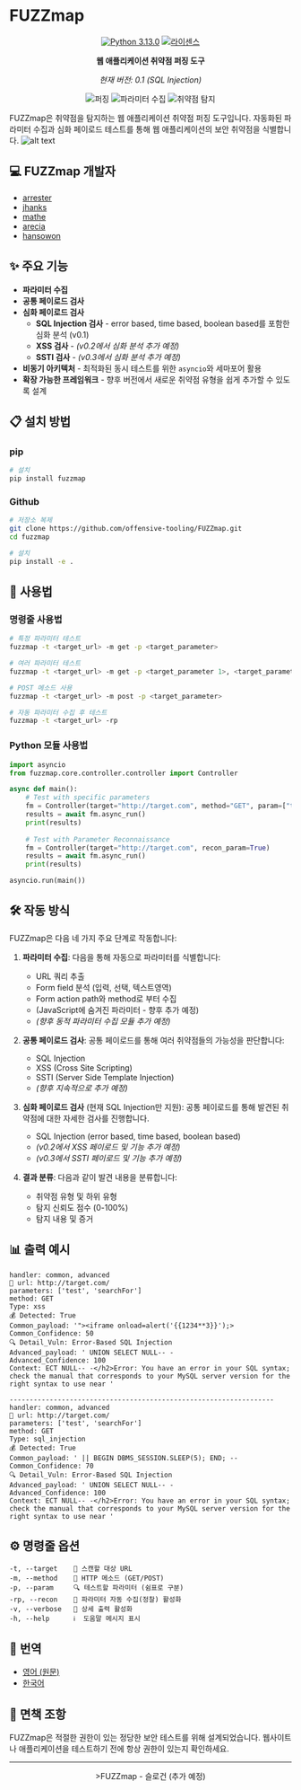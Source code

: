 # FUZZmap 

<div align="center">

[![Python 3.13.0](https://img.shields.io/badge/python-3.13.0-yellow.svg)](https://www.python.org/)
[![라이센스](https://img.shields.io/badge/license-MIT-red.svg)](LICENSE)

**웹 애플리케이션 취약점 퍼징 도구**

*현재 버전: 0.1 (SQL Injection)*

</div>

<p align="center">
  <img src="https://img.shields.io/badge/%F0%9F%94%8D-퍼징-blueviolet" alt="퍼징">
  <img src="https://img.shields.io/badge/%F0%9F%93%8A-파라미터%20수집-green" alt="파라미터 수집">
  <img src="https://img.shields.io/badge/%F0%9F%9B%A1%EF%B8%8F-취약점%20탐지-orange" alt="취약점 탐지">
</p>

FUZZmap은 취약점을 탐지하는 웹 애플리케이션 취약점 퍼징 도구입니다. 자동화된 파라미터 수집과 심화 페이로드 테스트를 통해 웹 애플리케이션의 보안 취약점을 식별합니다.
![alt text](image.png)

## 💻 FUZZmap 개발자
- [arrester](https://github.com/arrester)
- [jhanks](https://github.com/jeongahn)
- [mathe](https://github.com/ma4the)
- [arecia](https://github.com/areciah)
- [hansowon](https://github.com/hansowon)

## ✨ 주요 기능

- **파라미터 수집**
- **공통 페이로드 검사**
- **심화 페이로드 검사** 
  - **SQL Injection 검사** - error based, time based, boolean based를 포함한 심화 분석 (v0.1)
  - **XSS 검사** - *(v0.2에서 심화 분석 추가 예정)*
  - **SSTI 검사** - *(v0.3에서 심화 분석 추가 예정)*
- **비동기 아키텍처** - 최적화된 동시 테스트를 위한 `asyncio`와 세마포어 활용
- **확장 가능한 프레임워크** - 향후 버전에서 새로운 취약점 유형을 쉽게 추가할 수 있도록 설계

## 📋 설치 방법

### pip
```bash
# 설치
pip install fuzzmap
```

### Github
```bash
# 저장소 복제
git clone https://github.com/offensive-tooling/FUZZmap.git
cd fuzzmap

# 설치
pip install -e .
```

## 🚀 사용법

### 명령줄 사용법

```bash
# 특정 파라미터 테스트
fuzzmap -t <target_url> -m get -p <target_parameter>

# 여러 파라미터 테스트
fuzzmap -t <target_url> -m get -p <target_parameter 1>, <target_parameter 2>

# POST 메소드 사용
fuzzmap -t <target_url> -m post -p <target_parameter>

# 자동 파라미터 수집 후 테스트
fuzzmap -t <target_url> -rp
```

### Python 모듈 사용법

```python
import asyncio
from fuzzmap.core.controller.controller import Controller

async def main():
    # Test with specific parameters
    fm = Controller(target="http://target.com", method="GET", param=["target_parameter"])
    results = await fm.async_run()
    print(results)
    
    # Test with Parameter Reconnaissance
    fm = Controller(target="http://target.com", recon_param=True)
    results = await fm.async_run()
    print(results)

asyncio.run(main())
```

## 🛠️ 작동 방식

FUZZmap은 다음 네 가지 주요 단계로 작동합니다:

1. **파라미터 수집**: 다음을 통해 자동으로 파라미터를 식별합니다:
   - URL 쿼리 추출
   - Form field 분석 (입력, 선택, 텍스트영역)
   - Form action path와 method로 부터 수집
   - (JavaScript에 숨겨진 파라미터 - 향후 추가 예정)
   - *(향후 동적 파라미터 수집 모듈 추가 예정)*

2. **공통 페이로드 검사**: 공통 페이로드를 통해 여러 취약점들의 가능성을 판단합니다:
   - SQL Injection
   - XSS (Cross Site Scripting)
   - SSTI (Server Side Template Injection)
   - *(향후 지속적으로 추가 예정)*

3. **심화 페이로드 검사** (현재 SQL Injection만 지원): 공통 페이로드를 통해 발견된 취약점에 대한 자세한 검사를 진행합니다.
   - SQL Injection (error based, time based, boolean based)
   - *(v0.2에서 XSS 페이로드 및 기능 추가 예정)*
   - *(v0.3에서 SSTI 페이로드 및 기능 추가 예정)*

4. **결과 분류**: 다음과 같이 발견 내용을 분류합니다:
   - 취약점 유형 및 하위 유형
   - 탐지 신뢰도 점수 (0-100%)
   - 탐지 내용 및 증거

## 📊 출력 예시

```
handler: common, advanced
🎯 url: http://target.com/
parameters: ['test', 'searchFor']
method: GET
Type: xss
💰 Detected: True
Common_payload: '"><iframe onload=alert('{{1234**3}}');>
Common_Confidence: 50
🔍 Detail_Vuln: Error-Based SQL Injection
Advanced_payload: ' UNION SELECT NULL-- -
Advanced_Confidence: 100
Context: ECT NULL-- -</h2>Error: You have an error in your SQL syntax; check the manual that corresponds to your MySQL server version for the right syntax to use near '

------------------------------------------------------------------
handler: common, advanced
🎯 url: http://target.com/
parameters: ['test', 'searchFor']
method: GET
Type: sql_injection
💰 Detected: True
Common_payload: ' || BEGIN DBMS_SESSION.SLEEP(5); END; -- 
Common_Confidence: 70
🔍 Detail_Vuln: Error-Based SQL Injection
Advanced_payload: ' UNION SELECT NULL-- -
Advanced_Confidence: 100
Context: ECT NULL-- -</h2>Error: You have an error in your SQL syntax; check the manual that corresponds to your MySQL server version for the right syntax to use near '
```

## ⚙️ 명령줄 옵션

```
-t, --target    🎯 스캔할 대상 URL
-m, --method    📡 HTTP 메소드 (GET/POST)
-p, --param     🔍 테스트할 파라미터 (쉼표로 구분)
-rp, --recon    🔎 파라미터 자동 수집(정찰) 활성화
-v, --verbose   📝 상세 출력 활성화
-h, --help      ℹ️  도움말 메시지 표시
```

## 📝 번역

- [영어 (원문)](../../../README.md)
- [한국어](README-ko-KR.md)


## 🔔 면책 조항

FUZZmap은 적절한 권한이 있는 정당한 보안 테스트를 위해 설계되었습니다. 웹사이트나 애플리케이션을 테스트하기 전에 항상 권한이 있는지 확인하세요.

---

<div align="center">
>FUZZmap - 슬로건 (추가 예정)</b>
</div>
